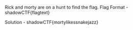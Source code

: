 Rick and morty are on a hunt to find the flag.
Flag Format - shadowCTF{flagtext}

Solution - shadowCTF{mortylikessnakejazz}
